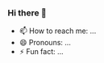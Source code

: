 ### Hi there 👋

<!--
**someshwarMirge/someshwarMirge** is a ✨ _special_ ✨ repository because its `README.md` (this file) appears on your GitHub profile.

Here are some ideas to get you started:

- 🔭 I’m currently working on Flutter and Ruby on Rails...
- 🌱 I’m currently learning Guitar ...
- 👯 I’m looking to collaborate on Flutter mobile app project...
- 🤔 I’m looking for help with ...
- 💬 Ask me about Linux and FOSS ...
- -->
- 📫 How to reach me: ...
- 😄 Pronouns: ...
- ⚡ Fun fact:  ...

